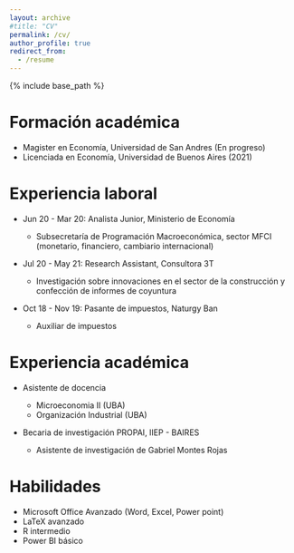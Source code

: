 ```yaml
---
layout: archive
#title: "CV"
permalink: /cv/
author_profile: true
redirect_from:
  - /resume
---
```


{% include base_path %}

Formación académica
======
* Magister en Economía, Universidad de San Andres (En progreso)
* Licenciada en Economía, Universidad de Buenos Aires (2021)

Experiencia laboral
======
* Jun 20 - Mar 20: Analista Junior, Ministerio de Economía 
  * Subsecretaría de Programación Macroeconómica, sector MFCI (monetario, financiero, cambiario internacional)
  
* Jul 20 - May 21: Research Assistant, Consultora 3T  
  * Investigación sobre innovaciones en el sector de la construcción y confección de informes de coyuntura

* Oct 18 - Nov 19: Pasante de impuestos, Naturgy Ban
  * Auxiliar de impuestos 
 
Experiencia académica
======
* Asistente de docencia
  * Microeconomia II (UBA)
  * Organización Industrial (UBA) 
  
* Becaria de investigación PROPAI, IIEP - BAIRES
  * Asistente de investigación de Gabriel Montes Rojas

Habilidades
======
  * Microsoft Office Avanzado (Word, Excel, Power point)
  * LaTeX avanzado
  * R intermedio
  * Power BI básico

   
